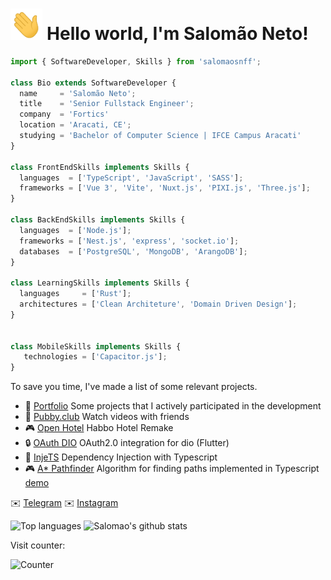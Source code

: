 <h1>
  <img style="margin: 0 auto" src="https://github.com/ABSphreak/ABSphreak/blob/master/gifs/Hi.gif" height="50">
  Hello world, I'm Salomão Neto!
</h1>

```ts
import { SoftwareDeveloper, Skills } from 'salomaosnff';

class Bio extends SoftwareDeveloper {
  name     = 'Salomão Neto';
  title    = 'Senior Fullstack Engineer';
  company  = 'Fortics'
  location = 'Aracati, CE';
  studying = 'Bachelor of Computer Science | IFCE Campus Aracati'
}

class FrontEndSkills implements Skills {
  languages  = ['TypeScript', 'JavaScript', 'SASS'];
  frameworks = ['Vue 3', 'Vite', 'Nuxt.js', 'PIXI.js', 'Three.js'];
}

class BackEndSkills implements Skills {
  languages  = ['Node.js'];
  frameworks = ['Nest.js', 'express', 'socket.io'];
  databases  = ['PostgreSQL', 'MongoDB', 'ArangoDB'];
}

class LearningSkills implements Skills {
  languages     = ['Rust'];
  architectures = ['Clean Architeture', 'Domain Driven Design'];
}


class MobileSkills implements Skills {
   technologies = ['Capacitor.js'];
}
```

To save you time, I've made a list of some relevant projects.

- 💼 [Portfolio](http://salomaosnff.github.io/) Some projects that I actively participated in the development
- 🎵 [Pubby.club](https://pubby.club) Watch videos with friends
- 🎮 [Open Hotel](https://github.com/open-hotel) Habbo Hotel Remake
- 🔒 [OAuth DIO](https://github.com/salomaosnff/oauth_dio) OAuth2.0 integration for dio (Flutter)
- 💉 [InjeTS](https://github.com/open-hotel/injets) Dependency Injection with Typescript
- 🎮 [A* Pathfinder](https://github.com/salomaosnff/A-Typescript) Algorithm for finding paths implemented in Typescript [demo](https://x4qqf.csb.app/)

✉️ [Telegram](https://t.me/salomaosnff)
✉️ [Instagram](https://instagram.com/sallon.dev)

![Top languages](https://github-readme-stats.anuraghazra1.vercel.app/api/top-langs/?username=salomaosnff)
![Salomao's github stats](https://github-readme-stats.vercel.app/api?username=salomaosnff&show_icons=true&theme=tokyonight)

Visit counter:

![Counter](https://profile-counter.glitch.me/salomaosnff/count.svg)
